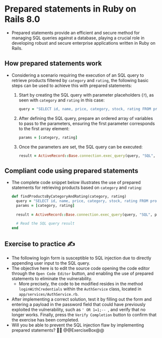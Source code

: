 # Prepared statements in Ruby on Rails 8.0

* Prepared statements provide an efficient and secure method for managing SQL queries against a database, playing a crucial role in developing robust and secure enterprise applications written in Ruby on Rails.

## How prepared statements work

* Considering a scenario requiring the execution of an SQL query to retrieve products filtered by `category` and `rating`, the following basic steps can be used to achieve this with prepared statements:
  1. Start by creating the SQL query with parameter placeholders (`?`), as seen with `category` and `rating` in this case:
  
     ```rb
     query = "SELECT id, name, price, category, stock, rating FROM products WHERE category = ? AND rating >= ?"
     ```

  1. After defining the SQL query, prepare an ordered array of variables to pass to the parameters, ensuring the first parameter corresponds to the first array element:

     ```rb
     params = [category, rating]
     ```

  1. Once the parameters are set, the SQL query can be executed:

     ```rb
     result = ActiveRecord::Base.connection.exec_query(query, "SQL", params)
     ```

## Compliant code using prepared statements

* The complete code snippet below illustrates the use of prepared statements for retrieving products based on `category` and `rating`:

  ```rb
  def findProductsByCategoryAndRating(category, rating)
    query = "SELECT id, name, price, category, stock, rating FROM products WHERE category = ? AND rating >= ?"
    params = [category, rating]
    
    result = ActiveRecord::Base.connection.exec_query(query, "SQL", params)
    
    # Read the SQL query result
  end
  ```

## Exercise to practice :writing_hand:

* The following login form is susceptible to SQL injection due to directly appending user input to the SQL query.
* The objective here is to edit the source code opening the code editor through the `Open Code Editor` button, and enabling the use of prepared statements to eliminate the vulnerability.
  * More precisely, the code to be modified resides in the method `loginWithCredentials` within the `AuthService` class, located in `app/services/AuthService.rb`.
* After implementing a correct solution, test it by filling out the form and entering a payload in the password field that could have previously exploited the vulnerability, such as `' OR 1=1;-- `, and verify that no longer works. Finally, press the `Verify Completion` button to confirm that the exercise has been completed.
* Will you be able to prevent the SQL injection flaw by implementing prepared statements? :slightly_smiling_face::muscle:
  @@ExerciseBox@@
